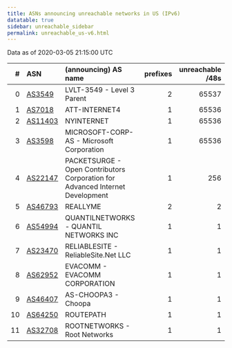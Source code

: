 ```yaml
---
title: ASNs announcing unreachable networks in US (IPv6)
datatable: true
sidebar: unreachable_sidebar
permalink: unreachable_us-v6.html
---
```


Data as of 2020-03-05 21:15:00 UTC


<div class="datatable-begin"></div>

|   # | ASN                                    | (announcing) AS name                                                          |   prefixes |   unreachable /48s |
|----:|:---------------------------------------|:------------------------------------------------------------------------------|-----------:|-------------------:|
|   0 | [AS3549](unreachable_AS3549-v6.html)   | LVLT-3549 - Level 3 Parent                                                    |          2 |              65537 |
|   1 | [AS7018](unreachable_AS7018-v6.html)   | ATT-INTERNET4                                                                 |          1 |              65536 |
|   2 | [AS11403](unreachable_AS11403-v6.html) | NYINTERNET                                                                    |          1 |              65536 |
|   3 | [AS3598](unreachable_AS3598-v6.html)   | MICROSOFT-CORP-AS - Microsoft Corporation                                     |          1 |              65536 |
|   4 | [AS22147](unreachable_AS22147-v6.html) | PACKETSURGE - Open Contributors Corporation for Advanced Internet Development |          1 |                256 |
|   5 | [AS46793](unreachable_AS46793-v6.html) | REALLYME                                                                      |          2 |                  2 |
|   6 | [AS54994](unreachable_AS54994-v6.html) | QUANTILNETWORKS - QUANTIL NETWORKS INC                                        |          1 |                  1 |
|   7 | [AS23470](unreachable_AS23470-v6.html) | RELIABLESITE - ReliableSite.Net LLC                                           |          1 |                  1 |
|   8 | [AS62952](unreachable_AS62952-v6.html) | EVACOMM - EVACOMM CORPORATION                                                 |          1 |                  1 |
|   9 | [AS46407](unreachable_AS46407-v6.html) | AS-CHOOPA3 - Choopa                                                           |          1 |                  1 |
|  10 | [AS64250](unreachable_AS64250-v6.html) | ROUTEPATH                                                                     |          1 |                  1 |
|  11 | [AS32708](unreachable_AS32708-v6.html) | ROOTNETWORKS - Root Networks                                                  |          1 |                  1 |

<div class="datatable-end"></div>